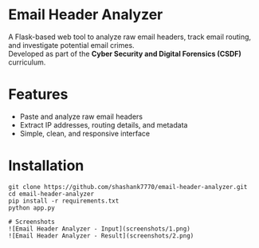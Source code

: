 # Email Header Analyzer

A Flask-based web tool to analyze raw email headers, track email routing, and investigate potential email crimes.  
Developed as part of the **Cyber Security and Digital Forensics (CSDF)** curriculum.

# Features
- Paste and analyze raw email headers
- Extract IP addresses, routing details, and metadata
- Simple, clean, and responsive interface

# Installation
```bash\terminal  
git clone https://github.com/shashank7770/email-header-analyzer.git
cd email-header-analyzer
pip install -r requirements.txt
python app.py

# Screenshots
![Email Header Analyzer - Input](screenshots/1.png)
![Email Header Analyzer - Result](screenshots/2.png)
